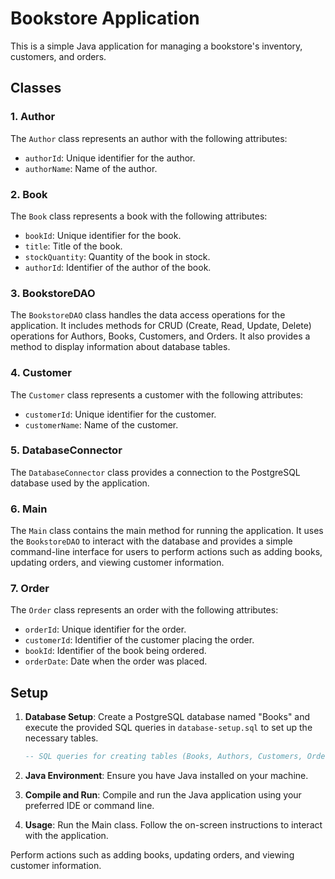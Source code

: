 # Bookstore Application

This is a simple Java application for managing a bookstore's inventory, customers, and orders.

## Classes

### 1. Author

The `Author` class represents an author with the following attributes:

- `authorId`: Unique identifier for the author.
- `authorName`: Name of the author.

### 2. Book

The `Book` class represents a book with the following attributes:

- `bookId`: Unique identifier for the book.
- `title`: Title of the book.
- `stockQuantity`: Quantity of the book in stock.
- `authorId`: Identifier of the author of the book.

### 3. BookstoreDAO

The `BookstoreDAO` class handles the data access operations for the application. It includes methods for CRUD (Create, Read, Update, Delete) operations for Authors, Books, Customers, and Orders. It also provides a method to display information about database tables.

### 4. Customer

The `Customer` class represents a customer with the following attributes:

- `customerId`: Unique identifier for the customer.
- `customerName`: Name of the customer.

### 5. DatabaseConnector

The `DatabaseConnector` class provides a connection to the PostgreSQL database used by the application.

### 6. Main

The `Main` class contains the main method for running the application. It uses the `BookstoreDAO` to interact with the database and provides a simple command-line interface for users to perform actions such as adding books, updating orders, and viewing customer information.

### 7. Order

The `Order` class represents an order with the following attributes:

- `orderId`: Unique identifier for the order.
- `customerId`: Identifier of the customer placing the order.
- `bookId`: Identifier of the book being ordered.
- `orderDate`: Date when the order was placed.

## Setup

1. **Database Setup**: Create a PostgreSQL database named "Books" and execute the provided SQL queries in `database-setup.sql` to set up the necessary tables.

   ```sql
   -- SQL queries for creating tables (Books, Authors, Customers, Orders)

2. **Java Environment**: Ensure you have Java installed on your machine.

3. **Compile and Run**: Compile and run the Java application using your preferred IDE or command line.

4. **Usage**: Run the Main class.
   Follow the on-screen instructions to interact with the application.

Perform actions such as adding books, updating orders, and viewing customer information.
